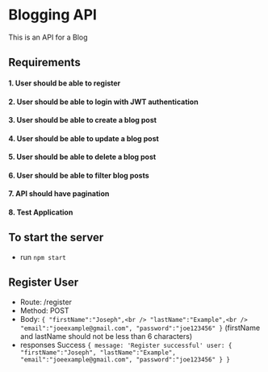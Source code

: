 # Blogging API
This is an API for a Blog

## Requirements
#### 1. User should be able to register
#### 2. User should be able to login with JWT authentication
#### 3. User should be able to create a blog post
#### 4. User should be able to update a blog post
#### 5. User should be able to delete a blog post
#### 6. User should be able to filter blog posts
#### 7. API should have pagination
#### 8. Test Application

## To start the server
- run `npm start`

## Register User
- Route: /register
- Method: POST
- Body:
`{
  "firstName":"Joseph",<br />
  "lastName":"Example",<br />
  "email":"joeexample@gmail.com",
  "password":"joe123456"
}`
(firstName and lastName should not be less than 6 characters)
- responses
Success
`{
   message: 'Register successful'
   user: {
        "firstName":"Joseph",
        "lastName":"Example",
        "email":"joeexample@gmail.com",
        "password":"joe123456"
   }
}`

